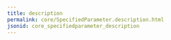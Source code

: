 ```yaml
---
title: description
permalink: core/SpecifiedParameter.description.html
jsonid: core_specifiedparameter_description
---
```

